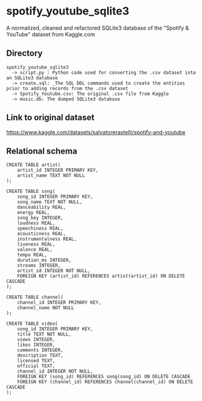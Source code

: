 # spotify_youtube_sqlite3
A normalized, cleaned and refactored SQLite3 database of the "Spotify &amp; YouTube" dataset from Kaggle.com

## Directory ##
```
spotify_youtube_sqlite3
  -> script.py : Python code used for converting the .csv dataset into an SQLite3 database
  -> create.sql: _The SQL DDL commands used to create the entities prior to adding records from the .csv dataset
  -> Spotify_Youtube.csv: The original .csv file from Kaggle
  -> music.db: The dumped SQLite3 database
```
 
## Link to original dataset ##
<https://www.kaggle.com/datasets/salvatorerastelli/spotify-and-youtube>

## Relational schema ##

```
CREATE TABLE artist(
    artist_id INTEGER PRIMARY KEY,
    artist_name TEXT NOT NULL
);

CREATE TABLE song(
    song_id INTEGER PRIMARY KEY,
    song_name TEXT NOT NULL,
    danceability REAL,
    energy REAL,
    song_key INTEGER,
    loudness REAL,
    speechiness REAL,
    acousticness REAL,
    instrumentalness REAL,
    liveness REAL,
    valence REAL,
    tempo REAL,
    duration_ms INTEGER,
    streams INTEGER,
    artist_id INTEGER NOT NULL,
    FOREIGN KEY (artist_id) REFERENCES artist(artist_id) ON DELETE CASCADE
);

CREATE TABLE channel(
    channel_id INTEGER PRIMARY KEY,
    channel_name NOT NULL
);

CREATE TABLE video(
    song_id INTEGER PRIMARY KEY,
    title TEXT NOT NULL,
    views INTEGER,
    likes INTEGER,
    comments INTEGER,
    description TEXT,
    licensed TEXT,
    official TEXT,
    channel_id INTEGER NOT NULL,
    FOREIGN KEY (song_id) REFERENCES song(song_id) ON DELETE CASCADE
    FOREIGN KEY (channel_id) REFERENCES channel(channel_id) ON DELETE CASCADE
);
```
